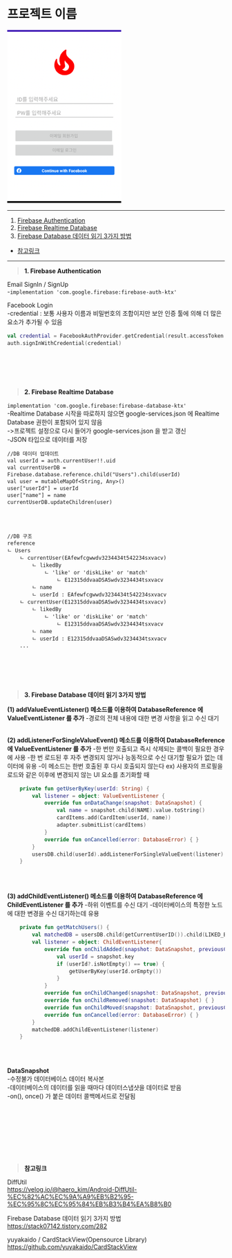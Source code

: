 # 프로젝트 이름

<img src="https://github.com/HYUNJUNEPARK/ImageRepository/blob/master/IntermediateApp/Tinder.png" height="400"/>

---
1. <a href = "#content1">Firebase Authentication</a></br>
2. <a href = "#content2">Firebase Realtime Database</a></br>
3. <a href = "#content3">Firebase Database 데이터 읽기 3가지 방법</a></br>
* <a href = "#ref">참고링크</a>
---
><a id = "content1">**1. Firebase Authentication**</a></br>

Email SignIn / SignUp</br>
-`implementation 'com.google.firebase:firebase-auth-ktx'`</br>

Facebook Login</br>
-credential : 보통 사용자 이름과 비밀번호의 조합이지만 보안 인증 툴에 의해 더 많은 요소가 추가될 수 있음</br>

```kotlin
val credential = FacebookAuthProvider.getCredential(result.accessToken.token)
auth.signInWithCredential(credential)
```

<br></br>
<br></br>

><a id = "content2">**2. Firebase Realtime Database**</a></br>

`implementation 'com.google.firebase:firebase-database-ktx'`</br>
-Realtime Database 시작을 따로하지 않으면 google-services.json 에 Realtime Database 권한이 포함되어 있지 않음</br>
->프로젝트 설정으로 다시 들어가 google-services.json 을 받고 갱신</br>
-JSON 타입으로 데이터를 저장</br>

```
//DB 데이터 업데이트
val userId = auth.currentUser!!.uid
val currentUserDB = Firebase.database.reference.child("Users").child(userId)
val user = mutableMapOf<String, Any>()
user["userId"] = userId
user["name"] = name
currentUserDB.updateChildren(user)
```
<br></br>
```
//DB 구조
reference
ㄴ Users
    ㄴ currentUser(EAfewfcgwwdv3234434t542234sxvacv)
        ㄴ likedBy
            ㄴ 'like' or 'diskLike' or 'match'
                ㄴ E12315ddvaaDSASwdv3234434tsxvacv
        ㄴ name
        ㄴ userId : EAfewfcgwwdv3234434t542234sxvacv
    ㄴ currentUser(E12315ddvaaDSASwdv3234434tsxvacv)
        ㄴ likedBy
            ㄴ 'like' or 'diskLike' or 'match'
                ㄴ E12315ddvaaDSASwdv3234434tsxvacv
        ㄴ name
        ㄴ userId : E12315ddvaaDSASwdv3234434tsxvacv
    ...
```

<br></br>
<br></br>

><a id = "content3">**3. Firebase Database 데이터 읽기 3가지 방법**</a></br>


**(1) addValueEventListener() 메소드를 이용하여 DatabaseReference 에 ValueEventListener 를 추가**
-경로의 전체 내용에 대한 변경 사항을 읽고 수신 대기
<br></br>

**(2) addListenerForSingleValueEvent() 메소드를 이용하여 DatabaseReference 에 ValueEventListener 를 추가**
-한 번만 호출되고 즉시 삭제되는 콜백이 필요한 경우에 사용
-한 번 로드된 후 자주 변경되지 않거나 능동적으로 수신 대기할 필요가 없는 데이터에 유용
-이 메소드는 한번 호출된 후 다시 호출되지 않는다
ex) 사용자의 프로필을 로드와 같은 이후에 변경되지 않는 UI 요소를 초기화할 때

```kotlin
    private fun getUserByKey(userId: String) {
        val listener = object: ValueEventListener {
            override fun onDataChange(snapshot: DataSnapshot) {
                val name = snapshot.child(NAME).value.toString()
                cardItems.add(CardItem(userId, name))
                adapter.submitList(cardItems)
            }
            override fun onCancelled(error: DatabaseError) { }
        }
        usersDB.child(userId).addListenerForSingleValueEvent(listener)
    }
```
<br></br>

**(3) addChildEventListener() 메소드를 이용하여 DatabaseReference 에 ChildEventListener 를 추가**
-하위 이벤트를 수신 대기
-데이터베이스의 특정한 노드에 대한 변경을 수신 대기하는데 유용

```kotlin
    private fun getMatchUsers() {
        val matchedDB = usersDB.child(getCurrentUserID()).child(LIKED_BY).child(MATCH)
        val listener = object: ChildEventListener{
            override fun onChildAdded(snapshot: DataSnapshot, previousChildName: String?) {
                val userId = snapshot.key
                if (userId?.isNotEmpty() == true) {
                    getUserByKey(userId.orEmpty())
                }
            }
            override fun onChildChanged(snapshot: DataSnapshot, previousChildName: String?) { }
            override fun onChildRemoved(snapshot: DataSnapshot) { }
            override fun onChildMoved(snapshot: DataSnapshot, previousChildName: String?) { }
            override fun onCancelled(error: DatabaseError) { }
        }
        matchedDB.addChildEventListener(listener)
    }
```
<br></br>

**DataSnapshot**</br>
-수정불가 데이터베이스 데이터 복사본</br>
-데이터베이스의 데이터를 읽을 때마다 데이터스냅샷을 데이터로 받음</br>
-on(), once() 가 붙은 데이터 콜백메서드로 전달됨</br>

<br></br>
<br></br>
---

><a id = "ref">**참고링크**</a></br>

DiffUtil</br>
https://velog.io/@haero_kim/Android-DiffUtil-%EC%82%AC%EC%9A%A9%EB%B2%95-%EC%95%8C%EC%95%84%EB%B3%B4%EA%B8%B0</br>

Firebase Database 데이터 읽기 3가지 방법</br>
https://stack07142.tistory.com/282</br>

yuyakaido / CardStackView(Opensource Library)</br>
https://github.com/yuyakaido/CardStackView</br>